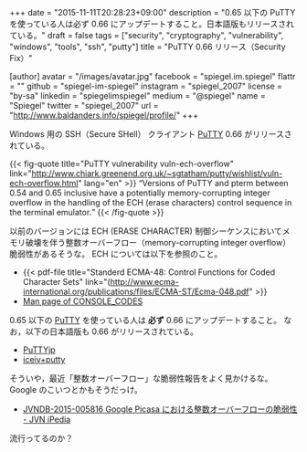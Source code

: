 +++
date = "2015-11-11T20:28:23+09:00"
description = "0.65 以下の PuTTY を使っている人は必ず 0.66 にアップデートすること。日本語版もリリースされている。"
draft = false
tags = ["security", "cryptography", "vulnerability", "windows", "tools", "ssh", "putty"]
title = "PuTTY 0.66 リリース（Security Fix）"

[author]
  avatar = "/images/avatar.jpg"
  facebook = "spiegel.im.spiegel"
  flattr = ""
  github = "spiegel-im-spiegel"
  instagram = "spiegel_2007"
  license = "by-sa"
  linkedin = "spiegelimspiegel"
  medium = "@spiegel"
  name = "Spiegel"
  twitter = "spiegel_2007"
  url = "http://www.baldanders.info/spiegel/profile/"
+++

Windows 用の SSH（Secure SHell） クライアント [PuTTY] 0.66 がリリースされている。

{{< fig-quote title="PuTTY vulnerability vuln-ech-overflow" link="http://www.chiark.greenend.org.uk/~sgtatham/putty/wishlist/vuln-ech-overflow.html" lang="en" >}}
<q>Versions of PuTTY and pterm between 0.54 and 0.65 inclusive have a potentially memory-corrupting integer overflow in the handling of the ECH (erase characters) control sequence in the terminal emulator.</q>
{{< /fig-quote >}}

以前のバージョンには ECH (ERASE CHARACTER) 制御シーケンスにおいてメモリ破壊を伴う整数オーバーフロー（memory-corrupting integer overflow）脆弱性があるそうな。
ECH については以下を参照のこと。

- {{< pdf-file title="Standerd ECMA-48: Control Functions for Coded Character Sets" link="(http://www.ecma-international.org/publications/files/ECMA-ST/Ecma-048.pdf" >}}
- [Man page of CONSOLE_CODES](http://linuxjm.osdn.jp/html/LDP_man-pages/man4/console_codes.4.html)

0.65 以下の [PuTTY] を使っている人は **必ず** 0.66 にアップデートすること。
なお，以下の日本語版も 0.66 がリリースされている。

- [PuTTYjp](http://hp.vector.co.jp/authors/VA024651/PuTTYkj.html "hdk の自作ソフトの紹介 | PuTTYjp")
- [iceiv+putty](http://ice.hotmint.com/putty/ "iceiv+putty")

そういや，最近「整数オーバーフロー」な脆弱性報告をよく見かけるな。
Google のこいつとかもそうだっけ。

- [JVNDB-2015-005816 Google Picasa における整数オーバーフローの脆弱性 - JVN iPedia](http://jvndb.jvn.jp/ja/contents/2015/JVNDB-2015-005816.html)

流行ってるのか？

[PuTTY]: http://www.chiark.greenend.org.uk/~sgtatham/putty/ "PuTTY: a free telnet/ssh client"
